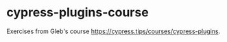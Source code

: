 # cypress-plugins-course

Exercises from Gleb's course https://cypress.tips/courses/cypress-plugins.
